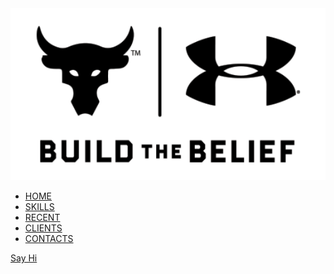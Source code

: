 <html>
<head>
  <link href="project.css" rel="stylesheet">
</head>
<body>
  <section id="main">
    <nav>
      <a href="#" class="logo">
      <img src="190919-REBEL-UA-ProjectRock-BTB-Logo-BW.png" alt="The logo of project Rock">
      </a>
      <ul class="menu">
        <li><a href="#">HOME</a></li>
        <li><a href="#">SKILLS</a></li>
        <li><a href="#">RECENT</a></li>
        <li><a href="#">CLIENTS</a></li>
        <li><a href="#">CONTACTS</a></li>
      </ul>
      <a href="#" class="hey">Say Hi</a>
    </nav>
  </section>
</body>
</html>  
